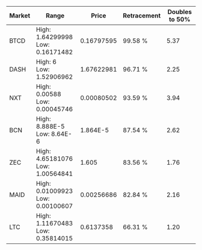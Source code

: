 | Market | Range | Price| Retracement | Doubles to 50% |
| --- | --- | --- | --- | --- |
| BTCD | High: 1.64299998<br />Low: 0.16171482 | 0.16797595 | 99.58 % | 5.37 |
| DASH | High: 6<br />Low: 1.52906962 | 1.67622981 | 96.71 % | 2.25 |
| NXT | High: 0.00588<br />Low: 0.00045746 | 0.00080502 | 93.59 % | 3.94 |
| BCN | High: 8.888E-5<br />Low: 8.64E-6 | 1.864E-5 | 87.54 % | 2.62 |
| ZEC | High: 4.65181076<br />Low: 1.00564841 | 1.605 | 83.56 % | 1.76 |
| MAID | High: 0.01009923<br />Low: 0.00100607 | 0.00256686 | 82.84 % | 2.16 |
| LTC | High: 1.11670483<br />Low: 0.35814015 | 0.6137358 | 66.31 % | 1.20 |
